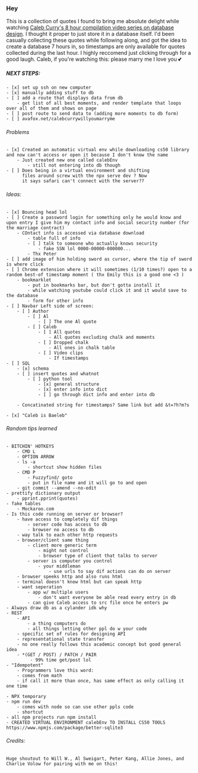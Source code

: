 ### Hey

This is a collection of quotes I found to bring me absolute delight while watching [Caleb Curry's 8 hour compilation video series on database design](https://www.youtube.com/watch?v=h0j0QN2b57M&t=0h0m0s). I thought it proper to just store it in a database itself. I'd been casually collecting these quotes while following along, and got the idea to create a database 7 hours in, so timestamps are only available for quotes collected during the last hour. I highly reccomend just clicking through for a good laugh. Caleb, if you're watching this: please marry me I love you 💕

##### NEXT STEPS:
    - [x] set up ssh on new computer
    - [x] manually adding stuff to db
    - [ ] add a route that displays data from db
        - get list of all best moments, and render template that loops over all of them and shows on page
    - [ ] post route to send data to (adding more moments to db form)
    - [ ] avafox.net/calebcurrywillyoumarryme

###### Problems
    - [x] Created an automatic virtual env while downloading cs50 library and now can't access or open it because I don't know the name
        - Just created new one called calebEnv
            - still not entering into db though
    - [ ] Does being in a virtual environment and shifting
          files around screw with the npx serve dev ? Now 
          it says safari can't connect with the server??

###### Ideas:
    - [x] Bouncing head lol
    - [ ] Create a password login for something only he would know and upon entry I give him my contact info and social security number (for the marriage contract)
        - COntact info is accessed via database download 
            - table full of info
            - [ ] talk to someone who actually knows security 
                - fake SSN lol 0000-00000-000000...
            - Thx Peter
    - [ ] add image of him holding sword as cursor, where the tip of sword is where click
    - [ ] Chrome extension where it will sometimes (1/10 times?) open to a random best-of timestamp moment ( thx Emily this is a good one <3 )
        - bookmarklet
            - put in bookmarks bar, but don't gotta install it
            - while watching youtube could click it and it would save to the database
            - form for other info
    - [ ] Navbar Left side of screen:
        - [ ] Author
            - [ ] Al
                - [ ] The one Al quote
            - [ ] Caleb
                - [ ] All quotes
                    - All quotes excluding chalk and moments
                - [ ] Dropped chalk
                    - All ones in chalk table
                - [ ] Video clips
                    - If timestamps
    - [ ] SQL
        - [x] schema
        - [ ] insert quotes and whatnot
            - [ ] python tool
                - [x] general structure
                - [x] enter info into dict
                - [ ] go through dict info and enter into db

        - Concatinated string for timestamps? Same link but add &t=?h?m?s

    - [x] "Caleb is Baeleb"

###### Random tips learned
    - BITCHIN' HOTKEYS 
        - CMD L
        - OPTION ARROW
        - ls -a
            - shortcut show hidden files
        - CMD P 
            - Fuzzyfind/ goto
            - put in file name and it will go to and open
        - git commit --amend --no-edit
    - prettify dictionary output
        - pprint.pprint(quotes)
    - fake tables
        - Mockaroo.com
    - Is this code running on server or browser?
        - have access to completely dif things
            - server code has access to db
            - browser no access to db
        - way talk to each other http requests
        - browser/client same thing
            - client more generic term
                - might not control
                - browser type of client that talks to server
            - server is computer you control
                - your middleman
                    - use urls to say dif actions can do on server
        - browser speeks http and also runs html
        - terminal doesn't know html but can speak http
        - want seperation
            - app w/ multiple users
                - don't want everyone be able read every entry in db
            - can give Caleb access to src file once he enters pw
    - Always draw db as a cylander idk why
    - REST
        - API
            - a thing computers do
            - all things letting other ppl do w your code
        - specific set of rules for designing API
        - representational state transfer
        - no one really follows this academic concept but good general idea
        - *(GET / POST) / PATCH / PAIR
             - 99% time get/post lol
    - "Idempotent"
        - Programmers love this word:
        - comes from math
        - if call it more than once, has same effect as only calling it one time

    - NPX temporary
    - npm run dev
        - comes with node so can use other ppls code
        - shortcut
    - all npm projects run npm install
    - CREATED VIRTUAL ENVIRONMENT calebEnv TO INSTALL CS50 TOOLS
    https://www.npmjs.com/package/better-sqlite3

    
        

###### Credits:
    Huge shoutout to Will W., Al Sweigart, Peter Kang, Allie Jones, and Charlie Volow for pairing with me on this!